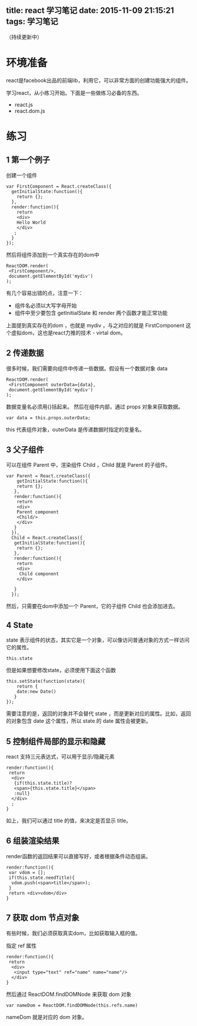 title: react 学习笔记
date: 2015-11-09 21:15:21
tags: 学习笔记
---
（持续更新中）
# 环境准备

react是facebook出品的前端lib，利用它，可以非常方面的创建功能强大的组件。

学习react，从小练习开始。下面是一些做练习必备的东西。
<!--more-->

* react.js
* react.dom.js

# 练习
## 1 第一个例子
创建一个组件
```
var FirstComponent = React.createClass({
  getInitialState:function(){
    return {};
  },
  render:function(){
    return
    <div>
    Hello World
    </div>
   ;
  }
});
```
然后将组件添加到一个真实存在的dom中
```
ReactDOM.render(
 <FirstComponent/>,
 document.getElementById('mydiv')
);
```
有几个容易出错的点，注意一下：
* 组件名必须以大写字母开始
* 组件中至少要包含 getInitialState 和 render 两个函数才能正常功能

上面提到真实存在的dom ，也就是 mydiv ，与之对应的就是 FirstComponent 这个虚拟dom，这也是react力推的技术 - virtal dom。

## 2 传递数据
很多时候，我们需要向组件中传递一些数据。假设有一个数据对象 data
```
ReactDOM.render(
 <FirstComponent outerData={data},
 document.getElementById('mydiv')
);
```
数据变量名必须用{}括起来。
然后在组件内部，通过 props 对象来获取数据。

```
var data = this.props.outerData;
```
this 代表组件对象，outerData 是传递数据时指定的变量名。

## 3 父子组件
可以在组件 Parent 中，渲染组件 Child ，Child 就是 Parent 的子组件。
```
var Parent = React.createClass({
    getInitialState:function(){
    return {};
   },
   render:function(){
    return
    <div>
    Parent component
    <Child/>
    </div>
   }
  }),
  Child = React.createClass({
   getInitialState:function(){
    return {};
   },
   render:function(){
    return
    <div>
     Child component
    </div>

   }
  });
```
然后，只需要在dom中添加一个 Parent，它的子组件 Child 也会添加进去。

## 4 State
state 表示组件的状态，其实它是一个对象，可以像访问普通对象的方式一样访问它的属性。
```
this.state
```
但是如果想要修改state，必须使用下面这个函数
```
this.setState(function(state){
    return {
    date:new Date()
   }
});
```
需要注意的是，返回的对象并不会替代 state ，而是更新对应的属性。比如，返回的对象包含 date 这个属性，所以 state 的 date 属性会被更新。

## 5 控制组件局部的显示和隐藏
react 支持三元表达式，可以用于显示/隐藏元素
```
render:function(){
 return
  <div>
   {if(this.state.title)?
   <span>{this.state.title}</span>
   :null}
  </div>
  ;
}
```
如上，我们可以通过 title 的值，来决定是否显示 title。

## 6 组装渲染结果
render函数的返回结果可以直接写好，或者根据条件动态组装。
```
render:function(){
 var vdom = [];
 if(this.state.needTitle){
  vdom.push(<span>title</span>);
 }
 return <div>vdom</div>
}
```
## 7 获取 dom 节点对象
有些时候，我们必须获取真实dom，比如获取输入框的值。

指定 ref 属性
```
render:function(){
 return
  <div>
   <input type="text" ref="name" name="name"/>
  </div>
}
```

然后通过 ReactDOM.findDOMNode 来获取 dom 对象
```
var nameDom = ReactDOM.findDOMNode(this.refs.name)
```
nameDom 就是对应的 dom 对象。



